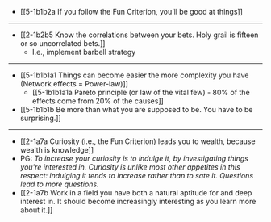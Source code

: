 - [[5-1b1b2a If you follow the Fun Criterion, you’ll be good at things]]
---
- [[2-1b2b5 Know the correlations between your bets. Holy grail is fifteen or so uncorrelated bets.]]
  - I.e., implement barbell strategy
---
- [[5-1b1b1a1 Things can become easier the more complexity you have (Network effects = Power-law)]]
  - [[5-1b1b1a1a Pareto principle (or law of the vital few) - 80% of the effects come from 20% of the causes]]
- [[5-1b1b1b Be more than what you are supposed to be. You have to be surprising.]]
---
- [[2-1a7a Curiosity (i.e., the Fun Criterion) leads you to wealth, because wealth is knowledge]]
- PG: *To increase your curiosity is to indulge it, by investigating things you're interested in. Curiosity is unlike most other appetites in this respect: indulging it tends to increase rather than to sate it. Questions lead to more questions.*
- [[2-1a7b Work in a field you have both a natural aptitude for and deep interest in. It should become increasingly interesting as you learn more about it.]]
